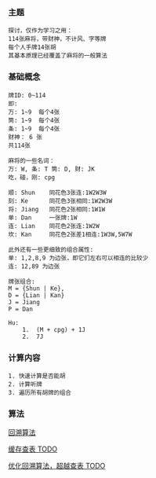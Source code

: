 ### 主题
    探讨，仅作为学习之用：
    114张麻将，带财神，不计风、字等牌
    每个人手牌14张胡
    其基本原理已经覆盖了麻将的一般算法
### 基础概念
    牌ID: 0~114
    即:
    万: 1~9  每个4张
    筒: 1~9  每个4张
    条: 1~9  每个4张
    财神： 6 张
    共114张

    麻将的一些名词：
    万: W, 条: T 筒: D, 财: JK
    吃，碰，刚: cpg

    顺: Shun    同花色3张连:1W2W3W
    刻: Ke      同花色3张相同:1W2W3W
    将: Jiang   同花色2张相同:1W1W
    单: Dan     一张牌:1W
    连: Lian    同花色2张连:1W2W
    坎: Kan     同花色2张差1相连:1W3W,5W7W

    此外还有一些更细致的组合属性:
    单: 1,2,8,9 为边张，即它们左右可以相连的比较少
    连: 12,89 为边张 

    牌张组合:
    M = {Shun | Ke},
    D = {Lian | Kan}
    J = Jiang
    P = Dan

    Hu: 
        1.  (M + cpg) + 1J
        2.  7J
    
### 计算内容
    1. 快速计算是否能胡
    2. 计算听牌
    3. 遍历所有胡牌的组合

### 算法
[回溯算法](BacktraceAlgo.md)

[缓存查表 TODO]()

[优化回溯算法，超越查表 TODO]()